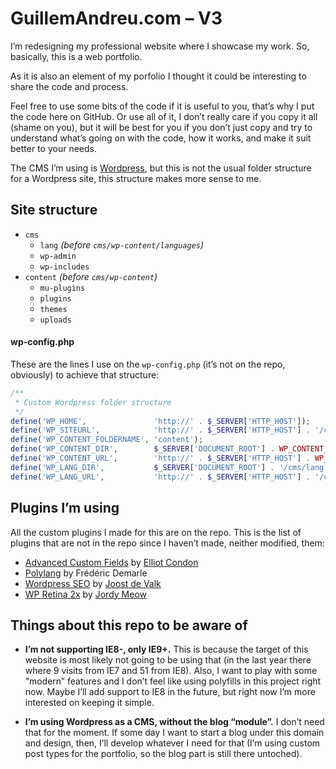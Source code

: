 # GuillemAndreu.com – V3

I’m redesigning my professional website where I showcase my work. So, basically, this is a web portfolio.

As it is also an element of my porfolio I thought it could be interesting to share the code and process.

Feel free to use some bits of the code if it is useful to you, that’s why I put the code here on GitHub. Or use all of it, I don’t really care if you copy it all (shame on you), but it will be best for you if you don’t just copy and try to understand what’s going on with the code, how it works, and make it suit better to your needs.

The CMS I’m using is [Wordpress](http://wordpress.org), but this is not the usual folder structure for a Wordpress site, this structure makes more sense to me.


## Site structure

- `cms`
	- `lang` *(before `cms/wp-content/languages`)*
	- `wp-admin`
	- `wp-includes`
- `content` *(before `cms/wp-content`)*
	- `mu-plugins`
	- `plugins`
	- `themes`
	- `uploads`


#### wp-config.php

These are the lines I use on the `wp-config.php` (it’s not on the repo, obviously) to achieve that structure:
```PHP
/**
 * Custom Wordpress folder structure
 */
define('WP_HOME',               'http://' . $_SERVER['HTTP_HOST']);
define('WP_SITEURL',            'http://' . $_SERVER['HTTP_HOST'] . '/cms');
define('WP_CONTENT_FOLDERNAME', 'content');
define('WP_CONTENT_DIR',        $_SERVER['DOCUMENT_ROOT'] . WP_CONTENT_FOLDERNAME);
define('WP_CONTENT_URL',        'http://' . $_SERVER['HTTP_HOST'] . WP_CONTENT_FOLDERNAME);
define('WP_LANG_DIR',           $_SERVER['DOCUMENT_ROOT'] . '/cms/lang');
define('WP_LANG_URL',           'http://' . $_SERVER['HTTP_HOST'] . '/cms/lang');
```


## Plugins I’m using

All the custom plugins I made for this are on the repo. This is the list of plugins that are not in the repo since I haven’t made, neither modified, them:

- [Advanced Custom Fields](http://www.advancedcustomfields.com) by [Elliot Condon](http://www.elliotcondon.com)
- [Polylang](http://polylang.wordpress.com) by Frédéric Demarle
- [Wordpress SEO](http://yoast.com/wordpress/seo) by [Joost de Valk](http://yoast.com)
- [WP Retina 2x](http://www.meow.fr/wp-retina-2x-wordpress-plugin/) by [Jordy Meow](http://www.meow.fr/)


## Things about this repo to be aware of

- **I’m not supporting IE8-, only IE9+.** This is because the target of this website is most likely not going to be using that (in the last year there where 9 visits from IE7 and 51 from IE8). Also, I want to play with some “modern” features and I don’t feel like using polyfills in this project right now. Maybe I’ll add support to IE8 in the future, but right now I’m more interested on keeping it simple.

- **I’m using Wordpress as a CMS, without the blog “module”.** I don’t need that for the moment. If some day I want to start a blog under this domain and design, then, I’ll develop whatever I need for that (I’m using custom post types for the portfolio, so the blog part is still there untoched).
